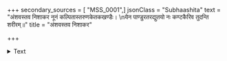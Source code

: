 +++
secondary_sources = [ "MSS_0001",]
jsonClass = "Subhaashita"
text = "अंशवस्तव निशाकर नूनं कल्पितास्तरुणकेतकखण्डैः।  \nयेन पाण्डुरतरद्युतयो नः कण्टकैरिव तुदन्ति शरीरम्॥"
title = "अंशवस्तव निशाकर"

+++

<details><summary>Text</summary>

अंशवस्तव निशाकर नूनं कल्पितास्तरुणकेतकखण्डैः।  
येन पाण्डुरतरद्युतयो नः कण्टकैरिव तुदन्ति शरीरम्॥
</details>
